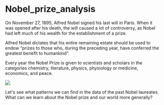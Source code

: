 # Nobel_prize_analysis
On November 27, 1895, Alfred Nobel signed his last will in Paris. When it was opened after his death, the will caused a lot of controversy, as Nobel had left much of his wealth for the establishment of a prize.

Alfred Nobel dictates that his entire remaining estate should be used to endow “prizes to those who, during the preceding year, have conferred the greatest benefit to humankind”.

Every year the Nobel Prize is given to scientists and scholars in the categories chemistry, literature, physics, physiology or medicine, economics, and peace. 

<img src=https://i.imgur.com/36pCx5Q.jpg>

Let's see what patterns we can find in the data of the past Nobel laureates. What can we learn about the Nobel prize and our world more generally?
